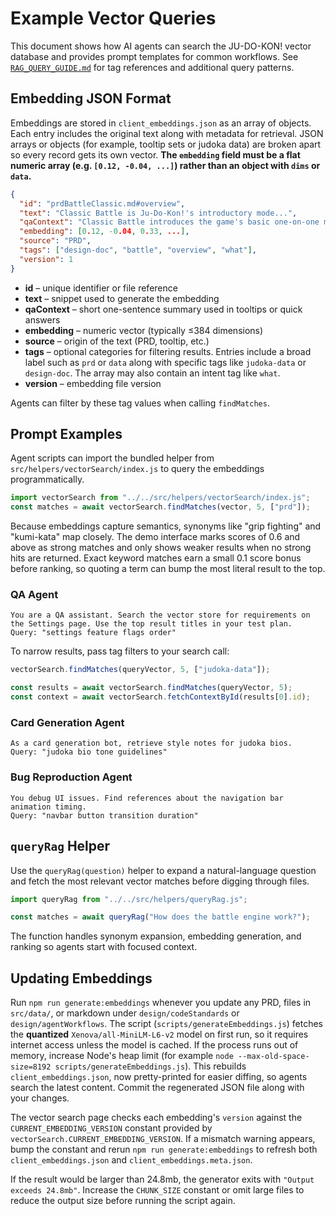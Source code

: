 # Example Vector Queries

This document shows how AI agents can search the JU-DO-KON! vector database and provides prompt templates for common workflows.
See [`RAG_QUERY_GUIDE.md`](./RAG_QUERY_GUIDE.md) for tag references and additional query patterns.

## Embedding JSON Format

Embeddings are stored in `client_embeddings.json` as an array of objects. Each entry includes the original text along with metadata for retrieval. JSON arrays or objects (for example, tooltip sets or judoka data) are broken apart so every record gets its own vector. **The `embedding` field must be a flat numeric array (e.g. `[0.12, -0.04, ...]`) rather than an object with `dims` or `data`.**

```json
{
  "id": "prdBattleClassic.md#overview",
  "text": "Classic Battle is Ju-Do-Kon!'s introductory mode...",
  "qaContext": "Classic Battle introduces the game's basic one-on-one mode.",
  "embedding": [0.12, -0.04, 0.33, ...],
  "source": "PRD",
  "tags": ["design-doc", "battle", "overview", "what"],
  "version": 1
}
```

- **id** – unique identifier or file reference
- **text** – snippet used to generate the embedding
- **qaContext** – short one-sentence summary used in tooltips or quick answers
- **embedding** – numeric vector (typically ≤384 dimensions)
- **source** – origin of the text (PRD, tooltip, etc.)
- **tags** – optional categories for filtering results. Entries include a broad
  label such as `prd` or `data` along with specific tags like `judoka-data` or
  `design-doc`. The array may also contain an intent tag like `what`.
- **version** – embedding file version

Agents can filter by these tag values when calling `findMatches`.

## Prompt Examples

Agent scripts can import the bundled helper from `src/helpers/vectorSearch/index.js` to query the embeddings programmatically.

```javascript
import vectorSearch from "../../src/helpers/vectorSearch/index.js";
const matches = await vectorSearch.findMatches(vector, 5, ["prd"]);
```

Because embeddings capture semantics, synonyms like "grip fighting" and "kumi-kata" map closely. The demo interface marks scores of 0.6 and above as strong matches and only shows weaker results when no strong hits are returned.
Exact keyword matches earn a small 0.1 score bonus before ranking, so quoting a
term can bump the most literal result to the top.

### QA Agent

```text
You are a QA assistant. Search the vector store for requirements on the Settings page. Use the top result titles in your test plan.
Query: "settings feature flags order"
```

To narrow results, pass tag filters to your search call:

```js
vectorSearch.findMatches(queryVector, 5, ["judoka-data"]);
```

```js
const results = await vectorSearch.findMatches(queryVector, 5);
const context = await vectorSearch.fetchContextById(results[0].id);
```

### Card Generation Agent

```text
As a card generation bot, retrieve style notes for judoka bios.
Query: "judoka bio tone guidelines"
```

### Bug Reproduction Agent

```text
You debug UI issues. Find references about the navigation bar animation timing.
Query: "navbar button transition duration"
```

## `queryRag` Helper

Use the `queryRag(question)` helper to expand a natural-language question and
fetch the most relevant vector matches before digging through files.

```javascript
import queryRag from "../../src/helpers/queryRag.js";

const matches = await queryRag("How does the battle engine work?");
```

The function handles synonym expansion, embedding generation, and ranking so
agents start with focused context.

## Updating Embeddings

Run `npm run generate:embeddings` whenever you update any PRD, files in
`src/data/`, or markdown under `design/codeStandards` or
`design/agentWorkflows`. The script (`scripts/generateEmbeddings.js`) fetches the
**quantized** `Xenova/all-MiniLM-L6-v2` model on first run, so it requires
internet access unless the model is cached. If the process runs out of memory,
increase Node's heap limit (for example `node --max-old-space-size=8192
scripts/generateEmbeddings.js`). This rebuilds `client_embeddings.json`, now
pretty-printed for easier diffing, so agents search the latest content. Commit
the regenerated JSON file along with your changes.

The vector search page checks each embedding's `version` against the
`CURRENT_EMBEDDING_VERSION` constant provided by `vectorSearch.CURRENT_EMBEDDING_VERSION`.
If a mismatch warning appears, bump the constant and rerun
`npm run generate:embeddings` to refresh both
`client_embeddings.json` and `client_embeddings.meta.json`.

If the result would be larger than 24.8mb, the generator exits with
`"Output exceeds 24.8mb"`. Increase the `CHUNK_SIZE` constant or omit large files to
reduce the output size before running the script again.
